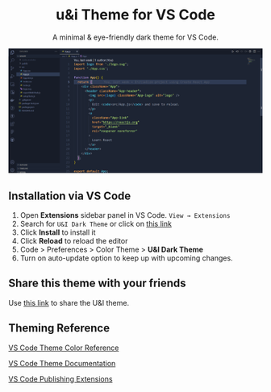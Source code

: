 <h1 align="center">
  u&i Theme for VS Code
</h1>
<p align="center">
  A minimal & eye-friendly dark theme for VS Code</a>.
</p>

![Screenshot](https://github.com/utkrishta24/UI-Dark-Theme/blob/main/themes/Screenshot.png)

## Installation via VS Code

1. Open **Extensions** sidebar panel in VS Code. `View → Extensions`
2. Search for `U&I Dark Theme` or click on [this link](https://marketplace.visualstudio.com/items?itemName=UtkrishtaSinha.u-i-dark)
3. Click **Install** to install it
4. Click **Reload** to reload the editor
5. Code > Preferences > Color Theme > **U&I Dark Theme**
6. Turn on auto-update option to keep up with upcoming changes. 

## Share this theme with your friends

Use [this link](https://marketplace.visualstudio.com/items?itemName=UtkrishtaSinha.u-i-dark) to share the U&I theme.

## Theming Reference

[VS Code Theme Color Reference](https://code.visualstudio.com/docs/getstarted/theme-color-reference)

[VS Code Theme Documentation](https://code.visualstudio.com/docs/extensions/themes-snippets-colorizers)

[VS Code Publishing Extensions](https://code.visualstudio.com/docs/extensions/publish-extension)